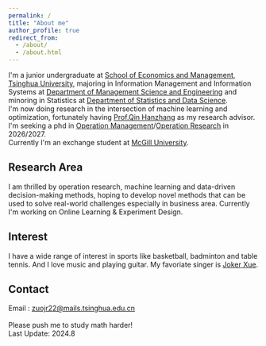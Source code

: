 ```yaml
---
permalink: /
title: "About me"
author_profile: true
redirect_from: 
  - /about/
  - /about.html
---
```


I'm a junior undergraduate at [School of Economics and Management](https://www.sem.tsinghua.edu.cn/en/), [Tsinghua University](https://www.tsinghua.edu.cn/en/), majoring in Information Management and Information Systems at [Department of Management Science and Engineering](https://www.sem.tsinghua.edu.cn/mseen/) and minoring in Statistics at [Department of Statistics and Data Science](http://www.stat.tsinghua.edu.cn/en/). <br/> 
I'm now doing research in the intersection of machine learning and optimization, fortunately having [Prof.Qin Hanzhang](https://hanzhangqin.com/) as my research advisor. I'm seeking a phd in [Operation Management](https://en.wikipedia.org/wiki/Operations_management)/[Operation Research](https://en.wikipedia.org/wiki/Operations_research) in 2026/2027. <br/> 
Currently I'm an exchange student at [McGill University](https://www.mcgill.ca/).<br/>

## Research Area
I am thrilled by operation research, machine learning and data-driven decision-making methods, hoping to develop novel methods that can be used to solve real-world challenges especially in business area. Currently I'm working on Online Learning & Experiment Design.<br/>

## Interest
I have a wide range of interest in sports like basketball, badminton and table tennis. And I love music and playing guitar. My favoriate singer is [Joker Xue](https://music.apple.com/us/artist/joker-xue/160809474).<br/>
## Contact
Email : zuojr22@mails.tsinghua.edu.cn<br/><br/>
Please push me to study math harder!<br/>
Last Update: 2024.8
